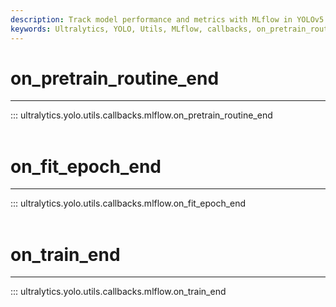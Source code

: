 ```yaml
---
description: Track model performance and metrics with MLflow in YOLOv5. Use callbacks like on_pretrain_routine_end or on_train_end to log information.
keywords: Ultralytics, YOLO, Utils, MLflow, callbacks, on_pretrain_routine_end, on_train_end, Tracking, Model Management, training
---
```


# on_pretrain_routine_end
---
::: ultralytics.yolo.utils.callbacks.mlflow.on_pretrain_routine_end
<br><br>

# on_fit_epoch_end
---
::: ultralytics.yolo.utils.callbacks.mlflow.on_fit_epoch_end
<br><br>

# on_train_end
---
::: ultralytics.yolo.utils.callbacks.mlflow.on_train_end
<br><br>
